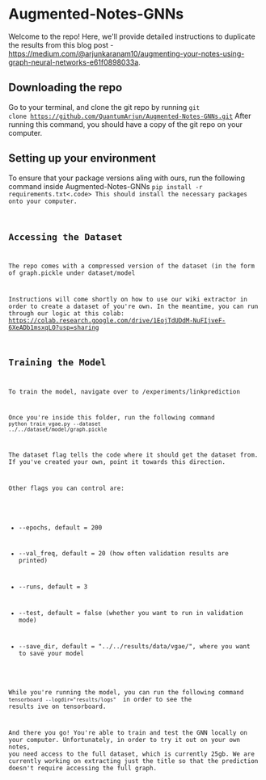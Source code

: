 # Augmented-Notes-GNNs

Welcome to the repo! Here, we'll provide detailed instructions to duplicate the results from this blog post - https://medium.com/@arjunkaranam10/augmenting-your-notes-using-graph-neural-networks-e61f0898033a. 

## Downloading the repo 
Go to your terminal, and clone the git repo by running <code>git clone https://github.com/QuantumArjun/Augmented-Notes-GNNs.git</code>
After running this command, you should have a copy of the git repo on your computer.

## Setting up your environment

To ensure that your package versions aling with ours, run the following command inside Augmented-Notes-GNNs <code>pip install -r requirements.txt<.code>
This should install the necessary packages onto your computer.

## Accessing the Dataset
The repo comes with a compressed version of the dataset (in the form of graph.pickle under dataset/model

Instructions will come shortly on how to use our wiki extractor in order to create a dataset of you're own. In the meantime, you can run through our logic at this colab: https://colab.research.google.com/drive/1EojTdUDdM-NuFIjveF-6XeADb1msxqLO?usp=sharing

## Training the Model

To train the model, navigate over to /experiments/linkprediction

Once you're inside this folder, run the following command
<code> python train_vgae.py --dataset ../../dataset/model/graph.pickle</code>

The dataset flag tells the code where it should get the dataset from. If you've created your own, point it towards this direction. 

Other flags you can control are:
* --epochs, default = 200

* --val_freq, default = 20 (how often validation results are printed)

* --runs, default = 3

* --test, default = false (whether you want to run in validation mode)

* --save_dir, default = "../../results/data/vgae/", where you want to save your model 

While you're running the model, you can run the following command <code>tensorboard --logdir="results/logs" </code> in order to see the results ive on tensorboard.

And there you go! You're able to train and test the GNN locally on your computer. Unfortunately, in order to try it out on your own notes, you need access to the full dataset, which is currently 25gb. We are currently working on extracting just the title so that the prediction doesn't require accessing the full graph.

